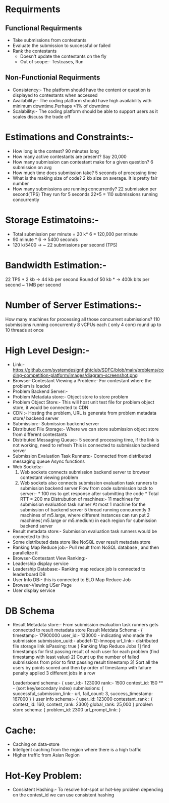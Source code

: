 # Requirments
 ## Functional Requirments
   * Take submissions from contestants
   * Evaluate the submission to successful or failed
   * Rank the contestants
      * Doesn't update the contestants on the fly
      * Out of scope:- Testcases, Run
 ## Non-Functionial Requirments
   * Consistency:- The platform should have the content or question is displayed to contestants when accessed
   * Availability:- The coding platform should have high availability with minimum downtime.Perhaps <1% of downtime
   * Scalability:- The coding platform should be able to support users as it scales
     discuss the trade off

# Estimations and Constraints:-
 * How long is the contest? 90 minutes long
 * How many active contestants are present? Say 20,000
 * How many submission can contestant make for a given question? 6 submission on avg
 * How much time does submission take? 5 seconds of processing time
 * What is the making size of code? 2 kb size on average.
    It is pretty fair number
 * How many submissions are running concurrently?
    22 submission per second(TPS)
    They run for 5 seconds
    22*5 = 110 submissions running concurrently
 
 # Storage Estimatoins:-
   * Total submission per minute = 20 k* 6 = 120,000 per minute
   * 90 minute * 6 -> 5400 seconds
   * 120 k/5400 -> ~ 22 submissions per second (TPS)

 # Bandwidth Estimation:-
  22 TPS * 2 kb -> 44 kb per second
  Round of 50 kb * -> 400k bits per second
  ~ 1 MB per second

 # Number of Server Estimations:-
  How many machines for processing all those concurrent submissions?
   110 submissions running concurrently
   8 vCPUs each ( only 4 core)
   round up to 10 threads at once

 # High Level Design:-
   * Link:- https://github.com/systemdesignfightclub/SDFC/blob/main/problems/coding-competition-platform/images/diagram-screenshot.png
   * Browser-Contestant Viewing a Problem:- For contestant where the problem is loaded
   * Problem Backend Server:- 
   * Problem Metadata store:- Object store to store problem
   * Problem Object Store:- This will host unit test file for problem object store, it would be connected to CDN
   * CDN :- Hosting the problem, URL is generate from problem metadata store/ backend server
   * Submission:- Submission backend server
   * Distributed File Storage:- Where we can store submission object store from different contestants
   * Distributed Messaging Queue:-
      5 second processing time, if the link is not working, need to refresh
      This is connected to submission backend server
   * Submission Evaluation Task Runners:-
      Connected from distributed messaging queue
       Async functions
   * Web Sockets:-
      1. Web sockets connects submission backend server to browser contestant viewing problem
      2. Web sockets also connects submission evaluation task runners to submission backend server
   Flow from code submission back to server:-
    * 100 ms to get response after submitting the code
    * Total RTT = 200 ms
   Distrubution of machines:-
     11 machines for submission evaluation task runner
     At most 1 machine for the submission of backend server
     5 thread running concurrently
     3 machines of m5.large, where different instances can run
     put 2 machines( m5.large or m5.medium) in each region for submission backend server
  * Result metadata store:-
    Submission evaluation task runners would be connected to this
  * Some distributed data store like NoSQL over result metadata store
  * Ranking Map Reduce job:- Pull result from NoSQL database , and then parallelize it
  * Browser-Contestant View Ranking:-
  * Leadership display service
  * Leadership Database:- Ranking map reduce job is connected to leaderboard DB
  * User Info DB:- this is connected to ELO Map Reduce Job
  * Browser-Viewing USer Page
  * User display service

 # DB Schema
  * Result Metadata store:-
     From submission evaluation task runners gets connected to result metadata store
    Result Metdata Schema:-
     {
       timestamp:- 17900000
       user_id:- 123000 - indicating who made the submission
       submission_uuid:- abcdef-12-lmnopq
       url_link:- distributed file storage link
       isPassing: true
     }
    Ranking Map Reduce Jobs
    1] find timestamps for first passing result of each user for each problem (find timestamp with least value)
    2] Count up the number of failed submissions from prior to first passing result timestamp
    3] Sort all the users by points scored and then by order of timestamp with failure penalty applied
    3 different jobs in a row

    Leaderboard schema:-
    {
       user_id:- 123000
       rank:- 1500
       contest_id: 150 ** - (sort key/secondary index)
       submissions: { successful_submission_link:- url, fail_count: 3, success_timestamp: 167000 }
    }
    user info schema:-
    {
       user_id: 123000
       contestant_rank : { contest_id: 160, contest_rank: 2300}
       global_rank: 25,000
    }
    problem store schema:
    {
      problem_id: 2300
      url_prompt_link:
    }

 # Cache: 
  * Caching on data-store
  * Intellgent caching from the region where there is a high traffic
  * Higher traffic from Asian Region

 # Hot-Key Problem:
  * Consistent Hashing:-
     To resolve hot-spot or hot-key problem depending on the contest_id we can use consistent hashing
     
    
    
    

     
     
     
     
  

  

   
